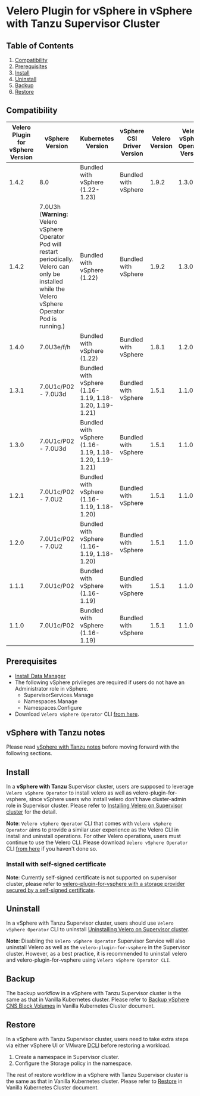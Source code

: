 # Velero Plugin for vSphere in vSphere with Tanzu Supervisor Cluster

## Table of Contents

1. [Compatibility](#compatibility)
2. [Prerequisites](#prerequisites)
3. [Install](#install)
4. [Uninstall](#uninstall)
5. [Backup](#backup)
6. [Restore](#restore)

## Compatibility

| Velero Plugin for vSphere Version | vSphere Version     | Kubernetes Version                                                | vSphere CSI Driver Version | Velero Version | Velero vSphere Operator Version | Data Manager Version | vSphere Plugin Deprecated | vSphere Plugin EOL Date      |
|-----------------------------------|---------------------|-------------------------------------------------------------------|----------------------------|----------------|---------------------------------|---------------|------------|---------------|
| 1.4.2                             | 8.0                  | Bundled with vSphere (1.22-1.23)                                 | Bundled with vSphere       | 1.9.2          | 1.3.0                           | 1.2.0        | No         | N/A           |
| 1.4.2                             | 7.0U3h  (**Warning:** Velero vSphere Operator Pod will restart periodically. Velero can only be installed while the Velero vSphere Operator Pod is running.)             | Bundled with vSphere (1.22)                                      | Bundled with vSphere       | 1.9.2          | 1.3.0                           | 1.2.0        | No         | N/A           |
| 1.4.0                             | 7.0U3e/f/h           | Bundled with vSphere (1.22)                                      | Bundled with vSphere       | 1.8.1          | 1.2.0                           | 1.1.0        | No         | N/A           |
| 1.3.1                             | 7.0U1c/P02 - 7.0U3d  | Bundled with vSphere (1.16-1.19, 1.18-1.20, 1.19-1.21)           | Bundled with vSphere       | 1.5.1          | 1.1.0                           | 1.1.0        | No         | N/A           |
| 1.3.0                             | 7.0U1c/P02 - 7.0U3d  | Bundled with vSphere (1.16-1.19, 1.18-1.20, 1.19-1.21)           | Bundled with vSphere       | 1.5.1          | 1.1.0                           | 1.1.0        | Yes        | December 2022 |
| 1.2.1                             | 7.0U1c/P02 - 7.0U2   | Bundled with vSphere (1.16-1.19, 1.18-1.20)                      | Bundled with vSphere       | 1.5.1          | 1.1.0                           | 1.1.0        | Yes        | June 2023     |
| 1.2.0                             | 7.0U1c/P02 - 7.0U2   | Bundled with vSphere (1.16-1.19, 1.18-1.20)                      | Bundled with vSphere       | 1.5.1          | 1.1.0                           | 1.1.0        | Yes        | December 2022 |
| 1.1.1                             | 7.0U1c/P02           | Bundled with vSphere (1.16-1.19)                                 | Bundled with vSphere       | 1.5.1          | 1.1.0                           | 1.1.0        | No         | N/A           |
| 1.1.0                             | 7.0U1c/P02           | Bundled with vSphere (1.16-1.19)                                 | Bundled with vSphere       | 1.5.1          | 1.1.0                           | 1.1.0        | Yes        | December 2022 |

## Prerequisites

* [Install Data Manager](supervisor-datamgr.md)
* The following vSphere privileges are required if users do not have an Administrator role in vSphere.
  * SupervisorServices.Manage
  * Namespaces.Manage
  * Namespaces.Configure
* Download `Velero vSphere Operator` CLI [from here](https://github.com/vmware-tanzu/velero-plugin-for-vsphere/releases/download/v1.1.0/velero-vsphere-1.1.0-linux-amd64.tar.gz).

## vSphere with Tanzu notes

Please read [vSphere with Tanzu notes](supervisor-notes.md) before moving forward with the following sections.

## Install

In a **vSphere with Tanzu** Supervisor cluster, users are supposed to leverage `Velero vSphere Operator` to install velero as well as velero-plugin-for-vsphere, since vSphere users who install velero don't have cluster-admin role in Supervisor cluster. Please refer to
[Installing Velero on Supervisor cluster](velero-vsphere-operator-user-manual.md#installing-velero-on-supervisor-cluster)
for the detail.

**Note**: `Velero vSphere Operator` CLI that comes with `Velero vSphere Operator` aims to provide a similar user experience as the Velero CLI in install and uninstall operations. For other Velero operations, users must continue to use the Velero CLI. Please download `Velero vSphere Operator` CLI [from here](https://github.com/vmware-tanzu/velero-plugin-for-vsphere/releases/download/v1.1.0/velero-vsphere-1.1.0-linux-amd64.tar.gz) if you haven't done so.

### Install with self-signed certificate

**Note**: Currently self-signed certificate is not supported on supervisor cluster, please refer to [velero-plugin-for-vsphere with a storage provider secured by a self-signed certificate](self-signed-certificate.md).

## Uninstall

In a vSphere with Tanzu Supervisor cluster, users should use `Velero vSphere Operator` CLI to uninstall [Uninstalling Velero on Supervisor cluster](velero-vsphere-operator-user-manual.md#uninstalling-velero-on-supervisor-cluster).

**Note**: Disabling the `Velero vSphere Operator` Supervisor Service will also uninstall Velero as well as the ```velero-plugin-for-vsphere``` in the Supervisor cluster. However, as a best practice, it is recommended to uninstall velero and velero-plugin-for-vsphere using `Velero vSphere Operator CLI`.

## Backup

The backup workflow in a vSphere with Tanzu Supervisor cluster is the same as that in Vanilla Kubernetes cluster. Please refer to [Backup vSphere CNS Block Volumes](vanilla.md#backup-vsphere-cns-block-volumes) in Vanilla Kubernetes Cluster document.

## Restore

In a vSphere with Tanzu Supervisor cluster, users need to take extra steps via either vSphere UI or VMware [DCLI](https://code.vmware.com/web/tool/3.0.0/vmware-datacenter-cli) before restoring a workload.

1. Create a namespace in Supervisor cluster.
2. Configure the Storage policy in the namespace.

The rest of restore workflow in a vSphere with Tanzu Supervisor cluster is the same as that in Vanilla Kubernetes cluster. Please refer to [Restore](vanilla.md#restore) in Vanilla Kubernetes Cluster document.
